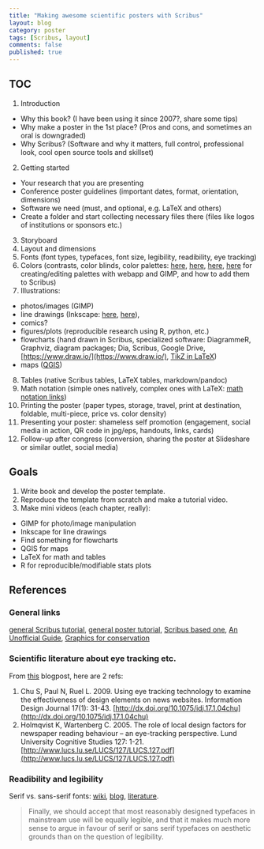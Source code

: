 ```yaml
---
title: "Making awesome scientific posters with Scribus"
layout: blog
category: poster
tags: [Scribus, layout]
comments: false
published: true
---
```


## TOC

1. Introduction
  * Why this book? (I have been using it since 2007?, share some tips)
  * Why make a poster in the 1st place? (Pros and cons, and sometimes an oral is downgraded)
  * Why Scribus? (Software and why it matters, full control, professional look, cool open source tools and skillset)
2. Getting started
  * Your research that you are presenting
  * Conference poster guidelines (important dates, format, orientation, dimensions)
  * Software we need (must, and optional, e.g. LaTeX and others)
  * Create a folder and start collecting necessary files there (files like logos of institutions or sponsors etc.)
3. Storyboard
4. Layout and dimensions
5. Fonts (font types, typefaces, font size, legibility, readibility, eye tracking)
6. Colors (contrasts, color blinds, color palettes: [here](https://wiki.scribus.net/canvas/How_to_create_your_own_colours), [here](http://www.pictaculous.com/), [here](https://docs.gimp.org/en/gimp-concepts-palettes.html), [here](https://docs.gimp.org/en/gimp-palette-dialog.html) for creating/editing palettes with webapp and GIMP, and how to add them to Scribus)
7. Illustrations:
  * photos/images (GIMP)
  * line drawings (Inkscape: [here](http://tavmjong.free.fr/INKSCAPE/MANUAL/html/index.html), [here](http://wiki.inkscape.org/wiki/images/Introduction_to_Inkscape_by_Gavin_Corley.pdf)),
  * comics?
  * figures/plots (reproducible research using R, python, etc.)
  * flowcharts (hand drawn in Scribus, specialized software: DiagrammeR, Graphviz, diagram packages; Dia, Scribus, Google Drive, [https://www.draw.io/](https://www.draw.io/), [TikZ in LaTeX](http://www.texample.net/tikz/examples/simple-flow-chart/))
  * maps ([QGIS](http://www.qgistutorials.com/en/))
8. Tables (native Scribus tables, LaTeX tables, markdown/pandoc)
9. Math notation (simple ones natively, complex ones with LaTeX: [math notation links](http://cazencott.info/index.php/post/2014/08/15/Making-posters-with-Scribus))
10. Printing the poster (paper types, storage, travel, print at destination, foldable, multi-piece, price vs. color density)
11. Presenting your poster: shameless self promotion (engagement, social media in action, QR code in jpg/eps, handouts, links, cards)
12. Follow-up after congress (conversion, sharing the poster at Slideshare or similar outlet, social media)

## Goals

1. Write book and develop the poster template.
2. Reproduce the template from scratch and make a tutorial video.
3. Make mini videos (each chapter, really):
  * GIMP for photo/image manipulation
  * Inkscape for line drawings
  * Find something for flowcharts
  * QGIS for maps
  * LaTeX for math and tables
  * R for reproducible/modifiable stats plots

## References

### General links

[general Scribus tutorial](https://www.bio.umass.edu/biology/undergraduate/biology-computer-resource-center/documentation/making-a-poster-with-scribus),
[general poster tutorial](http://www.kmeverson.org/academic-poster-design.html),
[Scribus based one](https://www.linux.com/news/how-create-poster-presentations-scribus),
[An Unofficial Guide](https://archive.org/details/TheUnofficialGuideForAuthors),
[Graphics for conservation](http://scalar.usc.edu/works/graphics-for-conservation/index)

### Scientific literature about eye tracking etc.

From [this](http://betterposters.blogspot.ca/2010/10/eye-tracking.html) blogpost, here are 2 refs:

1. Chu S, Paul N, Ruel L. 2009. Using eye tracking technology to examine the effectiveness of design elements on news websites. Information Design Journal 17(1): 31-43. [http://dx.doi.org/10.1075/idj.17.1.04chu](http://dx.doi.org/10.1075/idj.17.1.04chu)
2. Holmqvist K, Wartenberg C. 2005. The role of local design factors for newspaper reading behaviour – an eye-tracking perspective. Lund University Cognitive Studies 127: 1-21. [http://www.lucs.lu.se/LUCS/127/LUCS.127.pdf](http://www.lucs.lu.se/LUCS/127/LUCS.127.pdf)

### Readibility and legibility

Serif vs. sans-serif fonts: [wiki](https://en.wikipedia.org/wiki/Serif#Readability_and_legibility), [blog](http://www.webdesignerdepot.com/2013/03/serif-vs-sans-the-final-battle/), [literature](http://alexpoole.info/academic/literaturereview.html).

> Finally, we should accept that most reasonably designed typefaces in mainstream use will be equally legible, and that it makes much more sense to argue in favour of serif or sans serif typefaces on aesthetic grounds than on the question of legibility.
